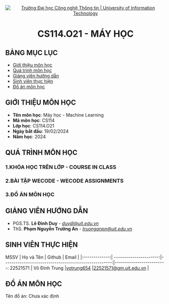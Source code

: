 <p align="center">
  <a href="https://www.uit.edu.vn/" title="Trường Đại học Công nghệ Thông tin" style="border: 5;">
    <img src="https://i.imgur.com/WmMnSRt.png" alt="Trường Đại học Công nghệ Thông tin | University of Information Technology">
  </a>
</p>

<!-- Title -->
<h1 align="center"><b>CS114.O21 - MÁY HỌC</b></h1>



## BẢNG MỤC LỤC
* [ Giới thiệu môn học](#gioithieumonhoc)
* [Quá trình môn học](#quatrinh)
* [ Giảng viên hướng dẫn](#giangvien)
* [ Sinh viên thực hiện](#sinhvien)
* [ Đồ án môn học](#doan)
## GIỚI THIỆU MÔN HỌC
<a name="gioithieumonhoc"></a>
* **Tên môn học**: Máy học - Machine Learning
* **Mã môn học**: CS114
* **Lớp học**: CS114.O21
* **Ngày bắt đầu**: 19/02/2024
* **Năm học**: 2024
## QUÁ TRÌNH MÔN HỌC
<a name ="quatrinh"></a>
### 1.KHÓA HỌC TRÊN LỚP - COURSE IN CLASS


<a name ="colab"></a>
### 2.BÀI TẬP WECODE - WECODE ASSIGNMENTS


<a name ="Doan"></a>
### 3.ĐỒ ÁN MÔN HỌC

## GIẢNG VIÊN HƯỚNG DẪN
<a name="giangvien"></a>
* PGS.TS. **Lê Đình Duy** - *duydl@uit.edu.vn*
* ThS. **Phạm Nguyễn Trường An** - *truonganpn@uit.edu.vn*

## SINH VIÊN THỰC HIỆN
<a name="sinhvien"></a>
MSSV          | Họ và Tên              | Github                                               | Email                   |
|:-------------:| ----------------------:|-----------------------------------------------------:|-------------------------:
22521571      | Võ Đình Trung |[votrung654](https://github.com/votrung654)          |22521571@gm.uit.edu.vn   |


## ĐỒ ÁN MÔN HỌC
<a name="doan"></a>
Tên đồ án: Chưa xác định
